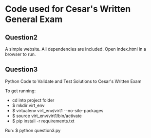 # Code used for Cesar's Written General Exam

## Question2
A simple website. All dependencies are included. Open index.html in a browser to run.

## Question3 

Python Code to Validate and Test Solutions to Cesar's Written Exam

To get running: 

- cd into project folder
- $ mkdir virt_env
- $ virtualenv virt_env/virt1 --no-site-packages
- $ source virt_env/virt1/bin/activate
- $ pip install -r requirements.txt

Run: 
$ python question3.py
